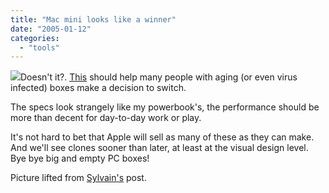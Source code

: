 ```yaml
---
title: "Mac mini looks like a winner"
date: "2005-01-12"
categories: 
  - "tools"
---
```


![](images/mac-mini.jpg)Doesn't it?. [This](http://www.apple.com/macmini/) should help many people with aging (or even virus infected) boxes make a decision to switch.

The specs look strangely like my powerbook's, the performance should be more than decent for day-to-day work or play.

It's not hard to bet that Apple will sell as many of these as they can make. And we'll see clones sooner than later, at least at the visual design level. Bye bye big and empty PC boxes!

Picture lifted from [Sylvain's](http://www.anyware-tech.com/blogs/sylvain/archives/000156.html) post.
